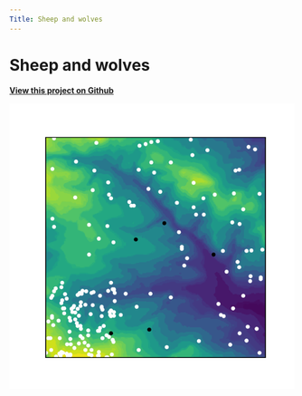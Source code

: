 ```yaml
---
Title: Sheep and wolves
---
```


# Sheep and wolves

**[View this project on Github](https://github.com/tmcunningham/abm)**

![Alt Text](https://github.com/tmcunningham/tmcunningham.github.io/blob/main/images/sheep_and_wolves.gif)

